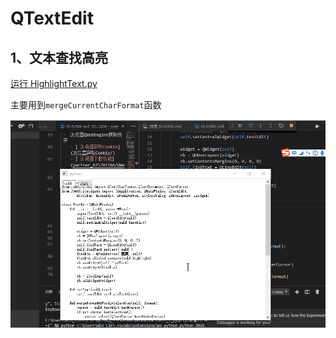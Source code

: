 # QTextEdit

## 1、文本查找高亮
[运行 HighlightText.py](HighlightText.py)

主要用到`mergeCurrentCharFormat`函数

![HighlightText](ScreenShot/HighlightText.gif)